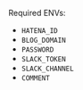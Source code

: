 Required ENVs:

- `HATENA_ID`
- `BLOG_DOMAIN`
- `PASSWORD`
- `SLACK_TOKEN`
- `SLACK_CHANNEL`
- `COMMENT`
